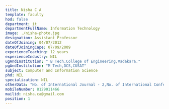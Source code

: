 ```yaml
---
title: Nisha C A
template: faculty
hod: false
department: it
departmentFullName: Information Technology
image: ./nisha-photo.jpg
designation: Assistant Professor
dateOfJoining: 04/07/2012
dateOfJoiningCape: 07/09/2009
experienceTeaching: 12 years
experienceIndustry: NIL
ugAndInstitution: " B Tech,College of Engineering,Vadakara."
pgAndInstitution: "M Tech,DCS,CUSAT"
subject: Computer and Information Science
phd: NIL
specialization: NIL
otherData: "No. of International Journal - 2,No. of International Conferences - 1"
mobileNumber: 8129011466
mailid: nisha.ca@gmail.com
position: 1
---
```

